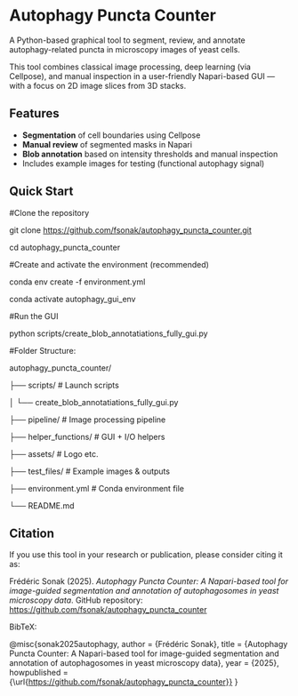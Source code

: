 # Autophagy Puncta Counter

A Python-based graphical tool to segment, review, and annotate autophagy-related puncta in microscopy images of yeast cells.

This tool combines classical image processing, deep learning (via Cellpose), and manual inspection in a user-friendly Napari-based GUI — with a focus on 2D image slices from 3D stacks.

## Features

- **Segmentation** of cell boundaries using Cellpose  
- **Manual review** of segmented masks in Napari  
- **Blob annotation** based on intensity thresholds and manual inspection  
- Includes example images for testing (functional autophagy signal)

## Quick Start

#Clone the repository

git clone https://github.com/fsonak/autophagy_puncta_counter.git

cd autophagy_puncta_counter

#Create and activate the environment (recommended)

conda env create -f environment.yml

conda activate autophagy_gui_env

#Run the GUI

python scripts/create_blob_annotatiations_fully_gui.py



#Folder Structure:

autophagy_puncta_counter/

├── scripts/                          # Launch scripts

│   └── create_blob_annotatiations_fully_gui.py

├── pipeline/                         # Image processing pipeline

├── helper_functions/                # GUI + I/O helpers

├── assets/                          # Logo etc.

├── test_files/                      # Example images & outputs

├── environment.yml                  # Conda environment file

└── README.md


## Citation

If you use this tool in your research or publication, please consider citing it as:

Frédéric Sonak (2025). *Autophagy Puncta Counter: A Napari-based tool for image-guided segmentation and annotation of autophagosomes in yeast microscopy data*. GitHub repository: https://github.com/fsonak/autophagy_puncta_counter

BibTeX:

@misc{sonak2025autophagy,
  author       = {Frédéric Sonak},
  title        = {Autophagy Puncta Counter: A Napari-based tool for image-guided segmentation and annotation of autophagosomes in yeast microscopy data},
  year         = {2025},
  howpublished = {\url{https://github.com/fsonak/autophagy_puncta_counter}}
}
